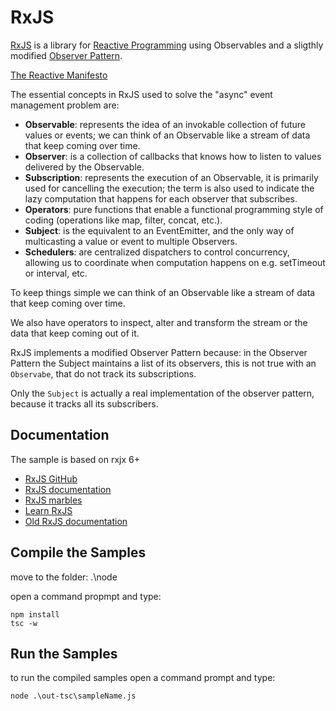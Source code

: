 # RxJS

[RxJS](https://github.com/ReactiveX/rxjs) is a library for [Reactive Programming](https://www.reactivemanifesto.org/) using Observables and a sligthly modified [Observer Pattern](https://en.wikipedia.org/wiki/Observer_pattern).

[The Reactive Manifesto](https://www.reactivemanifesto.org/)

The essential concepts in RxJS used to solve the "async" event management problem are:

- __Observable__: represents the idea of an invokable collection of future values or events; we can think of an Observable like a stream of data that keep coming over time.
- __Observer__: is a collection of callbacks that knows how to listen to values delivered by the Observable.
- __Subscription__: represents the execution of an Observable, it is primarily used for cancelling the execution; the term is also used to indicate the lazy computation that happens for each observer that subscribes.
- __Operators__: pure functions that enable a functional programming style of coding (operations like map, filter, concat, etc.).
- __Subject__: is the equivalent to an EventEmitter, and the only way of multicasting a value or event to multiple Observers.
- __Schedulers__: are centralized dispatchers to control concurrency, allowing us to coordinate when computation happens on e.g. setTimeout or interval, etc.

To keep things simple we can think of an Observable like a stream of data that keep coming over time.

We also have operators to inspect, alter and transform the stream or the data that keep coming out of it.

RxJS implements a modified Observer Pattern because:
in the Observer Pattern the Subject maintains a list of its observers, this is not true with an `Observabe`, that do not track its subscriptions.

Only the `Subject` is actually a real implementation of the observer pattern, because it tracks all its subscribers.

## Documentation

The sample is based on rxjx 6+

- [RxJS GitHub](https://github.com/ReactiveX/rxjs)
- [RxJS documentation](https://rxjs-dev.firebaseapp.com/)
- [RxJS marbles](http://rxmarbles.com/)
- [Learn RxJS](https://www.learnrxjs.io/)
- [Old RxJS documentation](http://reactivex.io/rxjs/manual/overview.html)

## Compile the Samples

move to the folder: .\node

open a command propmpt and type:

    npm install
    tsc -w

## Run the Samples

to run the compiled samples open a command prompt and type:

    node .\out-tsc\sampleName.js
